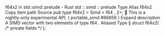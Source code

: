 f64x2 in std::simd::prelude - Rust
std
::
simd
::
prelude
Type Alias
f64x2
Copy item path
Source
pub type f64x2 =
Simd
<
f64
, 2>;
🔬
This is a nightly-only experimental API. (
portable_simd
#86656
)
Expand description
A SIMD vector with two elements of type
f64
.
Aliased Type
§
struct f64x2(
/* private fields */
);